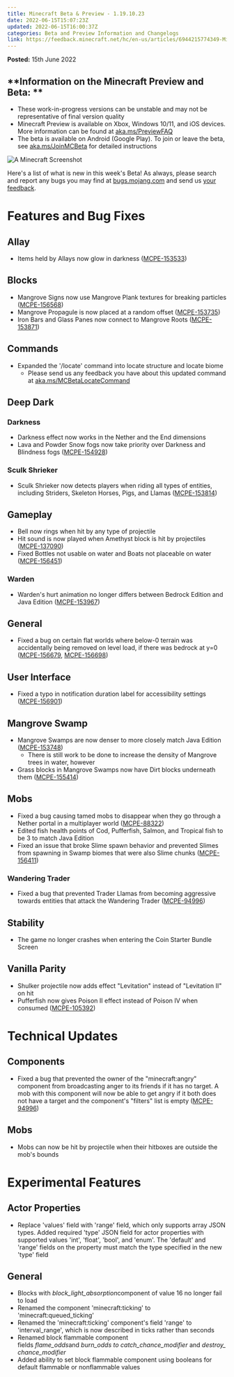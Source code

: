 ```yaml
---
title: Minecraft Beta & Preview - 1.19.10.23
date: 2022-06-15T15:07:23Z
updated: 2022-06-15T16:00:37Z
categories: Beta and Preview Information and Changelogs
link: https://feedback.minecraft.net/hc/en-us/articles/6944215774349-Minecraft-Beta-Preview-1-19-10-23
---
```


**Posted:** 15th June 2022

## **Information on the Minecraft Preview and Beta: **

- These work-in-progress versions can be unstable and may not be representative of final version quality
- Minecraft Preview is available on Xbox, Windows 10/11, and iOS devices. More information can be found at [aka.ms/PreviewFAQ](http://aka.ms/PreviewFAQ)
- The beta is available on Android (Google Play). To join or leave the beta, see [aka.ms/JoinMCBeta](https://aka.ms/JoinMCBeta) for detailed instructions 

![A Minecraft Screenshot](https://feedback.minecraft.net/hc/article_attachments/6944013413389/Screenshot_2022-06-14_134716.jpg)

Here's a list of what is new in this week's Beta! As always, please search and report any bugs you may find at [bugs.mojang.com](http://bugs.mojang.com/) and send us [your feedback](https://aka.ms/MinecraftBetaFeedback).

# **Features and Bug Fixes**

## **Allay**

- Items held by Allays now glow in darkness ([MCPE-153533](https://bugs.mojang.com/browse/MCPE-153533))

## **Blocks**

- Mangrove Signs now use Mangrove Plank textures for breaking particles ([MCPE-156568](https://bugs.mojang.com/browse/MCPE-156568))
- Mangrove Propagule is now placed at a random offset ([MCPE-153735](https://bugs.mojang.com/browse/MCPE-153735))
- Iron Bars and Glass Panes now connect to Mangrove Roots ([MCPE-153871](https://bugs.mojang.com/browse/MCPE-153871))

## **Commands**

- Expanded the '/locate' command into locate structure and locate biome
  - Please send us any feedback you have about this updated command at [aka.ms/MCBetaLocateCommand](https://aka.ms/MCBetaLocateCommand)

## **Deep Dark**

### **Darkness**

- Darkness effect now works in the Nether and the End dimensions
- Lava and Powder Snow fogs now take priority over Darkness and Blindness fogs ([MCPE-154928](https://bugs.mojang.com/browse/MCPE-154928))

### **Sculk Shrieker**

- Sculk Shrieker now detects players when riding all types of entities, including Striders, Skeleton Horses, Pigs, and Llamas ([MCPE-153814](https://bugs.mojang.com/browse/MCPE-153814))

## **Gameplay**

- Bell now rings when hit by any type of projectile
- Hit sound is now played when Amethyst block is hit by projectiles ([MCPE-137090](https://bugs.mojang.com/browse/MCPE-137090))
- Fixed Bottles not usable on water and Boats not placeable on water ([MCPE-156451](https://bugs.mojang.com/browse/MCPE-156451))

### **Warden**

- Warden's hurt animation no longer differs between Bedrock Edition and Java Edition ([MCPE-153967](https://bugs.mojang.com/browse/MCPE-153967))

## **General**

- Fixed a bug on certain flat worlds where below-0 terrain was accidentally being removed on level load, if there was bedrock at y=0 ([MCPE-156679](https://bugs.mojang.com/browse/MCPE-156679), [MCPE-156698](https://bugs.mojang.com/browse/MCPE-156698))

## **User Interface**

- Fixed a typo in notification duration label for accessibility settings ([MCPE-156901](https://bugs.mojang.com/browse/MCPE-156901))

## **Mangrove Swamp**

- Mangrove Swamps are now denser to more closely match Java Edition ([MCPE-153748](https://bugs.mojang.com/browse/MCPE-153748))
  - There is still work to be done to increase the density of Mangrove trees in water, however
- Grass blocks in Mangrove Swamps now have Dirt blocks underneath them ([MCPE-155414](https://bugs.mojang.com/browse/MCPE-155414))

## **Mobs**

- Fixed a bug causing tamed mobs to disappear when they go through a Nether portal in a multiplayer world ([MCPE-88322](https://bugs.mojang.com/browse/MCPE-88322))
- Edited fish health points of Cod, Pufferfish, Salmon, and Tropical fish to be 3 to match Java Edition
- Fixed an issue that broke Slime spawn behavior and prevented Slimes from spawning in Swamp biomes that were also Slime chunks ([MCPE-156411](https://bugs.mojang.com/browse/MCPE-156411))

### **Wandering Trader**

- Fixed a bug that prevented Trader Llamas from becoming aggressive towards entities that attack the Wandering Trader ([MCPE-94996](https://bugs.mojang.com/browse/MCPE-94996))

## **Stability**

- The game no longer crashes when entering the Coin Starter Bundle Screen

## **Vanilla Parity**

- Shulker projectile now adds effect "Levitation" instead of "Levitation II" on hit
- Pufferfish now gives Poison II effect instead of Poison IV when consumed ([MCPE-105392](https://bugs.mojang.com/browse/MCPE-105392))

# **Technical Updates**

## **Components**

- Fixed a bug that prevented the owner of the "minecraft:angry" component from broadcasting anger to its friends if it has no target. A mob with this component will now be able to get angry if it both does not have a target and the component's "filters" list is empty ([MCPE-94996](https://bugs.mojang.com/browse/MCPE-94996))

## **Mobs**

- Mobs can now be hit by projectile when their hitboxes are outside the mob's bounds

# **Experimental Features**

## **Actor Properties**

- Replace 'values' field with 'range' field, which only supports array JSON types. Added required 'type' JSON field for actor properties with supported values 'int', 'float', 'bool', and 'enum'. The 'default' and 'range' fields on the property must match the type specified in the new 'type' field

## **General**

- Blocks with *block_light_absorption*component of value 16 no longer fail to load
- Renamed the component 'minecraft:ticking' to 'minecraft:queued_ticking'
- Renamed the 'minecraft:ticking' component's field 'range' to 'interval_range', which is now described in ticks rather than seconds
- Renamed block flammable component fields *flame_odds*and *burn_odds to catch_chance_modifier* and *destroy_chance_modifier* 
- Added ability to set block flammable component using booleans for default flammable or nonflammable values
